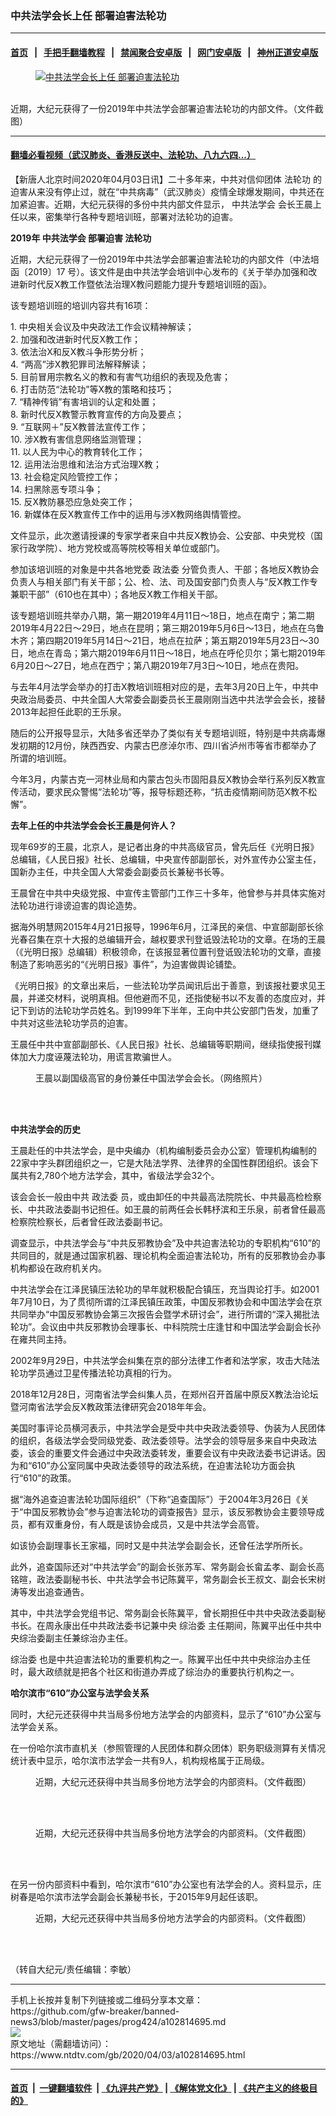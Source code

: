 ### 中共法学会长上任 部署迫害法轮功
------------------------

#### [首页](https://github.com/gfw-breaker/banned-news3/blob/master/README.md) &nbsp;&nbsp;|&nbsp;&nbsp; [手把手翻墙教程](https://github.com/gfw-breaker/guides/wiki) &nbsp;&nbsp;|&nbsp;&nbsp; [禁闻聚合安卓版](https://github.com/gfw-breaker/bn-android) &nbsp;&nbsp;|&nbsp;&nbsp; [网门安卓版](https://github.com/oGate2/oGate) &nbsp;&nbsp;|&nbsp;&nbsp; [神州正道安卓版](https://github.com/SzzdOgate/update) 



<div><div class="featured_image">
 <a href="https://i.ntdtv.com/assets/uploads/2020/04/ed95190a889806d3b22026a7205809c6-600x400.jpg" target="_blank">
  <figure>
   <img alt="中共法学会长上任 部署迫害法轮功" src="https://i.ntdtv.com/assets/uploads/2020/04/ed95190a889806d3b22026a7205809c6-600x400-800x450.jpg"/>
  </figure><br/>
 </a>
 <span class="caption">
  近期，大纪元获得了一份2019年中共法学会部署迫害法轮功的内部文件。（文件截图）
 </span>
</div>
</div><hr/>

#### [翻墙必看视频（武汉肺炎、香港反送中、法轮功、八九六四...）](https://github.com/gfw-breaker/banned-news3/blob/master/pages/link3.md)

<div><div class="post_content" itemprop="articleBody">
 <p>
  【新唐人北京时间2020年04月03日讯】二十多年来，中共对信仰团体
  <ok href="https://www.ntdtv.com/gb/法轮功.htm">
   法轮功
  </ok>
  的迫害从来没有停止过，就在“中共病毒”（武汉肺炎）疫情全球爆发期间，中共还在加紧迫害。近期，大纪元获得的多份中共内部文件显示，
  <ok href="https://www.ntdtv.com/gb/中共法学会.htm">
   中共法学会
  </ok>
  会长王晨上任以来，密集举行各种专题培训班，部署对法轮功的迫害。
 </p>
 <p>
  <strong>
   2019年
   <ok href="https://www.ntdtv.com/gb/中共法学会.htm">
    中共法学会
   </ok>
   部署迫害
   <ok href="https://www.ntdtv.com/gb/法轮功.htm">
    法轮功
   </ok>
  </strong>
 </p>
 <p>
  近期，大纪元获得了一份2019年中共法学会部署迫害法轮功的内部文件（中法培函〔2019〕17 号）。该文件是由中共法学会培训中心发布的《关于举办加强和改进新时代反X教工作暨依法治理X教问题能力提升专题培训班的函》。
 </p>
 <p>
  该专题培训班的培训内容共有16项：
 </p>
 <p>
  1. 中央相关会议及中央政法工作会议精神解读；
  <br/>
  2. 加强和改进新时代反X教工作；
  <br/>
  3. 依法治X和反X教斗争形势分析；
  <br/>
  4. “两高”涉X教犯罪司法解释解读；
  <br/>
  5. 目前冒用宗教名义的教和有害气功组织的表现及危害；
  <br/>
  6. 打击防范“法轮功”等X教的策略和技巧；
  <br/>
  7. “精神传销”有害培训的认定和处置；
  <br/>
  8. 新时代反X教警示教育宣传的方向及要点；
  <br/>
  9. “互联网＋”反X教普法宣传工作；
  <br/>
  10. 涉X教有害信息网络监测管理；
  <br/>
  11. 以人民为中心的教育转化工作；
  <br/>
  12. 运用法治思维和法治方式治理X教；
  <br/>
  13. 社会稳定风险管控工作；
  <br/>
  14. 扫黑除恶专项斗争；
  <br/>
  15. 反X教防暴恐应急处突工作；
  <br/>
  16. 新媒体在反X教宣传工作中的运用与涉X教网络舆情管控。
 </p>
 <p>
  文件显示，此次邀请授课的专家学者来自中共反X教协会、公安部、中央党校（国家行政学院）、地方党校或高等院校等相关单位或部门。
 </p>
 <p>
  参加该培训班的对象是中共各地党委
  <ok href="https://www.ntdtv.com/gb/政法委.htm">
   政法委
  </ok>
  分管负责人、干部；各地反X教协会负责人与相关部门有关干部；公、检、法、司及国安部门负责人与“反X教工作专兼职干部”（610也在其中）；各地反X教工作相关干部。
 </p>
 <p>
  该专题培训班共举办八期，第一期2019年4月11日～18日，地点在南宁；第二期2019年4月22日～29日，地点在昆明；第三期2019年5月6日～13日，地点在乌鲁木齐；第四期2019年5月14日～21日，地点在拉萨；第五期2019年5月23日～30日，地点在青岛；第六期2019年6月11日～18日，地点在呼伦贝尔；第七期2019年6月20日～27日，地点在西宁；第八期2019年7月3日～10日，地点在贵阳。
 </p>
 <p>
  与去年4月法学会举办的打击X教培训班相对应的是，去年3月20日上午，中共中央政治局委员、中共全国人大常委会副委员长王晨刚刚当选中共法学会会长，接替2013年起担任此职的王乐泉。
 </p>
 <p>
  随后的公开报导显示，大陆多省还举办了类似有关专题培训班，特别是中共病毒爆发初期的12月份，陕西西安、内蒙古巴彦淖尔市、四川省泸州市等省市都举办了所谓的培训班。
 </p>
 <p>
  今年3月，内蒙古克一河林业局和内蒙古包头市固阳县反X教协会举行系列反X教宣传活动，要求民众警惕“法轮功”等，报导标题还称，“抗击疫情期间防范X教不松懈”。
 </p>
 <p>
  <strong>
   去年上任的中共法学会会长王晨是何许人？
  </strong>
 </p>
 <p>
  现年69岁的王晨，北京人，是记者出身的中共高级官员，曾先后任《光明日报》总编辑，《人民日报》社长、总编辑，中央宣传部副部长，对外宣传办公室主任，国新办主任，中共全国人大常委会副委员长兼秘书长等。
 </p>
 <p>
  王晨曾在中共中央级党报、中宣传主管部门工作三十多年，他曾参与并具体实施对法轮功进行诽谤迫害的舆论造势。
 </p>
 <p>
  据海外明慧网2015年4月21日报导，1996年6月，江泽民的亲信、中宣部副部长徐光春召集在京十大报的总编辑开会，越权要求刊登诋毁法轮功的文章。在场的王晨（《光明日报》总编辑）积极领命，在该报显著位置刊登诋毁法轮功的文章，直接制造了影响恶劣的“《光明日报》事件”，为迫害做舆论铺垫。
 </p>
 <p>
  《光明日报》的文章出来后，一些法轮功学员闻讯后出于善意，到该报社要求见王晨，并递交材料，说明真相。但他避而不见，还指使秘书以不友善的态度应对，并记下到访的法轮功学员姓名。到1999年下半年，王向中共公安部门告发，加重了中共对这些法轮功学员的迫害。
 </p>
 <p>
  王晨任中共中宣部副部长、《人民日报》社长、总编辑等职期间，继续指使报刊媒体加大力度诬蔑法轮功，用谎言欺骗世人。
 </p>
 <figure class="wp-caption alignnone" id="attachment_102814699" style="width: 600px">
  <img alt="" class="size-medium wp-image-102814699" src="https://i.ntdtv.com/assets/uploads/2020/04/9d1506356338d9eb472a134bbd1b9b7b-600x400.jpg">
   <br/><figcaption class="wp-caption-text">
    王晨以副国级高官的身份兼任中国法学会会长。（网络照片）
   </figcaption><br/>
  </img>
 </figure><br/>
 <p>
  <strong>
   中共法学会的历史
  </strong>
 </p>
 <p>
  王晨赴任的中共法学会，是中央编办（机构编制委员会办公室）管理机构编制的22家中字头群团组织之一，它是大陆法学界、法律界的全国性群团组织。该会下属共有2,780个地方法学会，其中，省级法学会32个。
 </p>
 <p>
  该会会长一般由中共
  <ok href="https://www.ntdtv.com/gb/政法委.htm">
   政法委
  </ok>
  员，或由卸任的中共最高法院院长、中共最高检检察长、中共政法委副书记担任。如王晨的前两任会长韩杼滨和王乐泉，前者曾任最高检察院检察长，后者曾任政法委副书记。
 </p>
 <p>
  调查显示，中共法学会与“中共反邪教协会”及中共迫害法轮功的专职机构“610”的共同目的，就是通过国家机器、理论机构全面迫害法轮功，所有的反邪教协会办事机构都设在政府机关内。
 </p>
 <p>
  中共法学会在江泽民镇压法轮功的早年就积极配合镇压，充当舆论打手。如2001年7月10日，为了贯彻所谓的江泽民镇压政策，中国反邪教协会和中国法学会在京共同举办“中国反邪教协会第三次报告会暨学术研讨会”，进行所谓的“深入揭批法轮功”。会议由中共反邪教协会理事长、中科院院士庄逢甘和中国法学会副会长孙在雍共同主持。
 </p>
 <p>
  2002年9月29日，中共法学会纠集在京的部分法律工作者和法学家，攻击大陆法轮功学员通过卫星传播法轮功真相的行为。
 </p>
 <p>
  2018年12月28日，河南省法学会纠集人员，在郑州召开首届中原反X教法治论坛暨河南省法学会反X教政策法律研究会2018年年会。
 </p>
 <p>
  美国时事评论员横河表示，中共法学会是受中共中央政法委领导、伪装为人民团体的组织，各级法学会受同级党委、政法委领导。法学会的领导层多来自中央政法委，该会的重要文件会通过中央政法委转发，重要会议有中央政法委书记讲话。因为和“610”办公室同属中央政法委领导的政法系统，在迫害法轮功方面会执行“610”的政策。
 </p>
 <p>
  据“海外追查迫害法轮功国际组织”（下称“追查国际”）于2004年3月26日《关于“中国反邪教协会”参与迫害法轮功的调查报告》显示，该反邪教协会主要领导成员，都有双重身份，有人既是该协会成员，又是中共法学会高管。
 </p>
 <p>
  如该协会副理事长王家福，同时又是中共法学会副会长，还曾任法学所所长。
 </p>
 <p>
  此外，追查国际还对“中共法学会”的副会长张苏军、常务副会长畲孟孝、副会长高铭暄，政法委副秘书长、中共法学会书记陈冀平，常务副会长王叔文、副会长宋树涛等发出追查通告。
 </p>
 <p>
  其中，中共法学会党组书记、常务副会长陈冀平，曾长期担任中共中央政法委副秘书长。在周永康出任中共政法委书记兼中央
  <ok href="https://www.ntdtv.com/gb/综治委.htm">
   综治委
  </ok>
  主任期间，陈翼平出任中共中央综治委副主任兼综治办主任。
 </p>
 <p>
  <ok href="https://www.ntdtv.com/gb/综治委.htm">
   综治委
  </ok>
  也是中共迫害法轮功的重要机构之一。陈翼平出任中共中央综治办主任时，最大政绩就是把各个社区和街道办弄成了综治办的重要执行机构之一。
 </p>
 <p>
  <strong>
   哈尔滨市“610”办公室与法学会关系
  </strong>
 </p>
 <p>
  同时，大纪元还获得中共当局多份地方法学会的内部资料，显示了“610”办公室与法学会关系。
 </p>
 <p>
  在一份哈尔滨市直机关（参照管理的人民团体和群众团体）职务职级测算有关情况统计表中显示，哈尔滨市法学会一共有9人，机构规格属于正局级。
 </p>
 <figure class="wp-caption alignnone" id="attachment_102814700" style="width: 600px">
  <img alt="" class="size-medium wp-image-102814700" src="https://i.ntdtv.com/assets/uploads/2020/04/789-600x230.jpg">
   <br/><figcaption class="wp-caption-text">
    近期，大纪元还获得中共当局多份地方法学会的内部资料。（文件截图）
   </figcaption><br/>
  </img>
 </figure><br/>
 <figure class="wp-caption alignnone" id="attachment_102814701" style="width: 600px">
  <img alt="" class="size-medium wp-image-102814701" src="https://i.ntdtv.com/assets/uploads/2020/04/790-600x214.jpg"/>
  <br/><figcaption class="wp-caption-text">
   近期，大纪元还获得中共当局多份地方法学会的内部资料。（文件截图）
  </figcaption><br/>
 </figure><br/>
 <p>
  在另一份内部资料中看到，哈尔滨市“610”办公室也有法学会的人。资料显示，庄树春是哈尔滨市法学会副会长兼秘书长，于2015年9月起任该职。
 </p>
 <figure class="wp-caption alignnone" id="attachment_102814702" style="width: 600px">
  <img alt="" class="size-medium wp-image-102814702" src="https://i.ntdtv.com/assets/uploads/2020/04/002-600x146.jpg"/>
  <br/><figcaption class="wp-caption-text">
   近期，大纪元还获得中共当局多份地方法学会的内部资料。（文件截图）
  </figcaption><br/>
 </figure><br/>
 <p>
  （转自大纪元/责任编辑：李敏）
 </p>
 <div class="single_ad">
 </div>
</div>
</div>
<hr/>
手机上长按并复制下列链接或二维码分享本文章：<br/>
https://github.com/gfw-breaker/banned-news3/blob/master/pages/prog424/a102814695.md <br/>
<a href='https://github.com/gfw-breaker/banned-news3/blob/master/pages/prog424/a102814695.md'><img src='https://github.com/gfw-breaker/banned-news3/blob/master/pages/prog424/a102814695.md.png'/></a> <br/>
原文地址（需翻墙访问）：https://www.ntdtv.com/gb/2020/04/03/a102814695.html


------------------------
#### [首页](https://github.com/gfw-breaker/banned-news3/blob/master/README.md) &nbsp;|&nbsp; [一键翻墙软件](https://github.com/gfw-breaker/nogfw/blob/master/README.md) &nbsp;| [《九评共产党》](https://github.com/gfw-breaker/9ping.md/blob/master/README.md#九评之一评共产党是什么) | [《解体党文化》](https://github.com/gfw-breaker/jtdwh.md/blob/master/README.md) | [《共产主义的终极目的》](https://github.com/gfw-breaker/gczydzjmd.md/blob/master/README.md)


<img src='http://gfw-breaker.win/banned-news3/pages/prog424/a102814695.md' width='0px' height='0px'/>